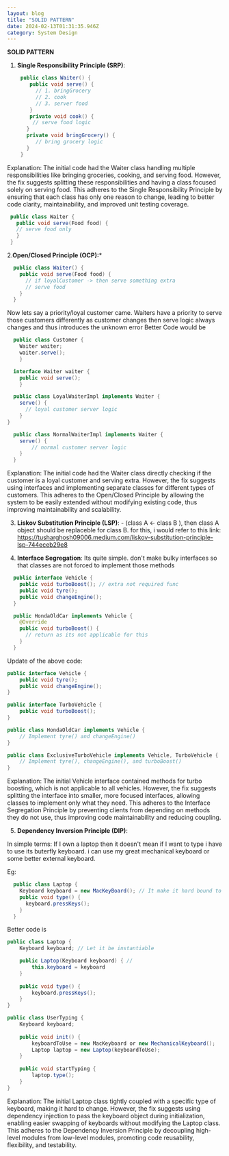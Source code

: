 ```yaml
---
layout: blog
title: "SOLID PATTERN"
date: 2024-02-13T01:31:35.946Z
category: System Design
---
```

**SOLID PATTERN**
1. **Single Responsibility Principle (SRP)**:

   ```java
    public class Waiter() {
       public void serve() {
         // 1. bringGrocery
         // 2. cook
         // 3. server food
       }
       private void cook() {
        // serve food logic
      }
      private void bringGrocery() {
         // bring grocery logic
      }
    }

Explanation:
The initial code had the Waiter class handling multiple responsibilities like bringing groceries, cooking, and serving food. 
However, the fix suggests splitting these responsibilities and having a class focused solely on serving food. This adheres to the Single Responsibility Principle by ensuring that each class has only one reason to change, leading to better code clarity, maintainability, and improved unit testing coverage.


   ```java
    public class Waiter {
      public void serve(Food food) {
      // serve food only
      }
    }
   ```

2.**Open/Closed Principle (OCP):***

```java
  public class Waiter() {
    public void serve(Food food) {
      // if loyalCustomer -> then serve something extra
      // serve food
    }
  }
```

Now lets say a priority/loyal customer came. Waiters have a priority to serve those customers differently as customer changes then serve logic always changes and thus introduces the unknown error Better Code would be 

  ```java
    public class Customer {
      Waiter waiter;
      waiter.serve();
      }

    interface Waiter waiter {
      public void serve();
      }

    public class LoyalWaiterImpl implements Waiter {
      serve() {
        // loyal customer server logic
      }
  }

    public class NormalWaiterImpl implements Waiter {
      serve() {
          // normal customer server logic
      }
    }

```
Explanation:
The initial code had the Waiter class directly checking if the customer is a loyal customer and serving extra. However, the fix suggests using interfaces and implementing separate classes for different types of customers. This adheres to the Open/Closed Principle by allowing the system to be easily extended without modifying existing code, thus improving maintainability and scalability.


  3. **Liskov Substitution Principle (LSP)**: - (class A <- class B ), then class A object should be replaceble for class B.
   for this, i would refer to this link: https://tusharghosh09006.medium.com/liskov-substitution-principle-lsp-744eceb29e8

   
  4. **Interface Segregation**: Its quite simple. don't make bulky interfaces so that classes are not forced to implement those methods


```java
  public interface Vehicle {
    public void turboBoost(); // extra not required func
    public void tyre();
    public void changeEngine();
  }

  public HondaOldCar implements Vehicle {
    @Override
    public void turboBoost() {
      // return as its not applicable for this
    }
  }
```

Update of the above code: 

```java
public interface Vehicle {
    public void tyre();
    public void changeEngine();
}

public interface TurboVehicle {
    public void turboBoost();
}

public class HondaOldCar implements Vehicle {
    // Implement tyre() and changeEngine()
}

public class ExclusiveTurboVehicle implements Vehicle, TurboVehicle {
    // Implement tyre(), changeEngine(), and turboBoost()
}
```

Explanation:
The initial Vehicle interface contained methods for turbo boosting, which is not applicable to all vehicles. However, the fix suggests splitting the interface into smaller, more focused interfaces, allowing classes to implement only what they need. This adheres to the Interface Segregation Principle by preventing clients from depending on methods they do not use, thus improving code maintainability and reducing coupling.

  5. **Dependency Inversion Principle (DIP)**:

In simple terms: If I own a laptop then it doesn't mean if I want to type i have to use its buterfly keyboard. i can use my great mechanical keyboard or some better external keyboard.

Eg: 
```java
  public class Laptop {
    Keyboard keyboard = new MacKeyBoard(); // It make it hard bound to use only MacKeyBoard
    public void type() {
      keyboard.pressKeys();
    }
  }
```

Better code is 

```java
public class Laptop {
    Keyboard keyboard; // Let it be instantiable

    public Laptop(Keyboard keyboard) { // 
        this.keyboard = keyboard
    }
    
    public void type() {
        keyboard.pressKeys();
    }
}

public class UserTyping {
    Keyboard keyboard;
    
    public void init() {
        keyboardToUse = new MacKeyboard or new MechanicalKeyboard();
        Laptop laptop = new Laptop(keyboardToUse);
    }
    
    public void startTyping {
        laptop.type();
    }
}

```
Explanation:
The initial Laptop class tightly coupled with a specific type of keyboard, making it hard to change. However, the fix suggests using dependency injection to pass the keyboard object during initialization, enabling easier swapping of keyboards without modifying the Laptop class. This adheres to the Dependency Inversion Principle by decoupling high-level modules from low-level modules, promoting code reusability, flexibility, and testability.

















   
